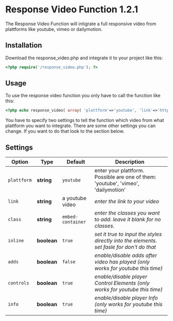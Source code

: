 # Response Video Function 1.2.1
The Response Video Function will intigrate a full responsive video from plattforms like youtube, vimeo or dailymotion.

## Installation
Download the response_video.php and integrate it to your project like this:

```php
<?php require('/response_video.php'); ?>
```

## Usage
To use the response video function you only have to call the function like this:

```php
<?php echo response_video( array( 'plattform'=>'youtube', 'link'=>'http://youtube.com/watch?v=QILiHiTD3uc' ) ); ?>
```

You have to specify two settings to tell the function which video from what plattform you want to integrate. There are some other settings you can change. If you want to do that look to the section below.

## Settings
| Option        | Type          | Default | Description  |
| ------------- | ------------- | ------- | ------------ |
| `plattform` | **string** | `youtube` |enter your plattform. Possible are one of them: 'youtube', 'vimeo', 'dailymotion' |
| `link` | **string** | a youtube video | _enter the link to your video_ |
| `class` | **string** | `embed-container` | _enter the classes you want to add. leave it blank for no classes._ |
| `inline` | **boolean** | `true` | _set it true to input the styles directly into the elements. set fasle for don't do that_ |
| `adds` | **boolean** | `false` | _enable/disable adds after video has played (only works for youtube this time)_ |
| `controls` | **boolean** | `true` | _enable/disable player Control Elements (only works for youtube this time)_ |
| `info` | **boolean** | `true` | _enable/disable player Info (only works for youtube this time)_ |
